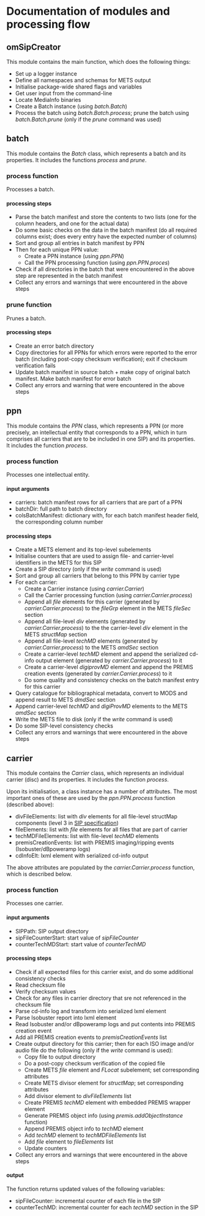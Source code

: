 # Documentation of modules and processing flow


## omSipCreator

This module contains the main function, which does the following things:

- Set up a logger instance
- Define all namespaces and schemas for METS output
- Initialise package-wide shared flags and variables
- Get user input from the command-line
- Locate MediaInfo binaries
- Create a Batch instance (using *batch.Batch*)
- Process the batch using *batch.Batch.process*; prune the batch using *batch.Batch.prune* (only if the *prune* command was used)

## batch

This module contains the *Batch* class, which represents a batch and its properties. It includes the functions *process* and *prune*.

### process function

Processes a batch.

#### processing steps

- Parse the batch manifest and store the contents to two lists (one for the column headers, and one for the actual data)
- Do some basic checks on the data in the batch manifest (do all required columns exist; does every entry have the expected number of columns)
- Sort and group all entries in batch manifest by PPN
- Then for each unique PPN value:
    * Create a PPN instance (using *ppn.PPN*)
    * Call the PPN processing function (using *ppn.PPN.proces*)
- Check if all directories in the batch that were encountered in the above step are represented in the batch manifest
- Collect any errors and warnings that were encountered in the above steps

### prune function

Prunes a batch.

#### processing steps

- Create an error batch directory
- Copy directories for all PPNs for which errors were reported to the error batch (including post-copy checksum verification); exit if checksum verification fails
- Update batch manifest in source batch + make copy of original batch manifest. Make batch manifest for error batch
- Collect any errors and warning that were encountered in the above steps

## ppn

This module contains the *PPN* class, which represents a PPN (or more precisely, an intellectual entity that corresponds to a PPN, which in turn comprises all carriers that are to be included in one SIP) and its properties. It includes the function *process*.

### process function

Processes one intellectual entity.

#### input arguments

- carriers: batch manifest rows for all carriers that are part of a PPN
- batchDir: full path to batch directory
- colsBatchManifest: dictionary with, for each batch manifest header field, the corresponding column number

#### processing steps

- Create a METS element and its top-level subelements
- Initialise counters that are used to assign file- and carrier-level identifiers in the METS for this SIP
- Create a SIP directory (only if the *write* command is used)
- Sort and group all carriers that belong to this PPN by carrier type
- For each carrier:
    * Create a Carrier instance (using *carrier.Carrier*)
    * Call the Carrier processing function (using *carrier.Carrier.process*)
    * Append all *file* elements for this carrier (generated by  *carrier.Carrier.process*) to the *fileGrp* element in the METS *fileSec* section
    * Append all file-level *div* elements (generated by  *carrier.Carrier.process*) to the the carrier-level *div* element in the METS *structMap* section
    * Append all file-level *techMD* elements (generated by  *carrier.Carrier.process*) to the METS *amdSec* section
    * Create a carrier-level *techMD* element and append the serialized cd-info output element (generated by  *carrier.Carrier.process*) to it
    * Create a carrier-level *digiprovMD* element and append the PREMIS creation events (generated by  *carrier.Carrier.process*) to it
    * Do some quality and consistency checks on the batch manifest entry for this carrier
- Query catalogue for bibliographical metadata, convert to MODS and append result to METS *dmdSec* section
- Append carrier-level *techMD* and *digiProvMD* elements to the METS *amdSec* section
- Write the METS file to disk (only if the *write* command is used)
- Do some SIP-level consistency checks
- Collect any errors and warnings that were encountered in the above steps

## carrier

This module contains the *Carrier* class, which represents an individual carrier (disc) and its properties. It includes the function *process*.

Upon its initialisation, a class instance has a number of attributes. The most important ones of these are used by the *ppn.PPN.process* function (described above):

- divFileElements: list with *div* elements for all file-level structMap components (level 3 in [SIP specification](./sip-spec.md))
- fileElements: list with *file* elements for all files that are part of carrier
- techMDFileElements: list with file-level *techMD* elements
- premisCreationEvents: list with PREMIS imaging/ripping events (Isobuster/dBpoweramp logs)
- cdInfoElt: lxml element with serialized cd-info output

The above attributes are populated by the *carrier.Carrier.process* function, which is described below.

### process function

Processes one carrier.

#### input arguments

- SIPPath: SIP output directory
- sipFileCounterStart: start value of *sipFileCounter*
- counterTechMDStart: start value of *counterTechMD*


#### processing steps

- Check if all expected files for this carrier exist, and do some additional consistency checks
- Read checksum file
- Verify checksum values
- Check for any files in carrier directory that sre not referenced in the checksum file
- Parse cd-info log and transform into serialized lxml element
- Parse Isobuster report into lxml element
- Read Isobuster and/or dBpoweramp logs and put contents into PREMIS creation event
- Add all PREMIS creation events to *premisCreationEvents* list
- Create output directory for this carrier; then for each ISO image and/or audio file do the following (only if the *write* command is used):
    * Copy file to output directory
    * Do a post-copy checksum verification of the copied file
    * Create METS *file* element and *FLocat* subelement; set corresponding attributes
    * Create METS divisor element for *structMap*; set corresponding attributes
    * Add divisor element to *divFileElements* list
    * Create PREMIS *techMD* element with embedded PREMIS wrapper element
    * Generate PREMIS object info (using *premis.addObjectInstance* function) 
    * Append PREMIS object info to *techMD* element
    * Add *techMD* element to *techMDFileElements* list
    * Add *file* element to *fileElements* list
    * Update counters
- Collect any errors and warnings that were encountered in the above steps

#### output

The function returns updated values of the following variables:

- sipFileCounter: incremental counter of each file in the SIP
- counterTechMD: incremental counter for each *techMD* section in the SIP


<!-- ## Naming

addCreationEvent, addAgent, addObjectInstance in premis.py: perhaps change *add* to *create* (since these functions do not *add* anything) -->
